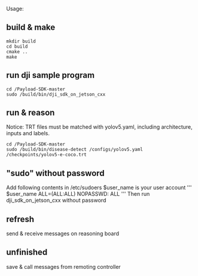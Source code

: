 Usage:

## build & make

```
mkdir build
cd build
cmake ..
make
```

## run dji sample program

```
cd /Payload-SDK-master
sudo /build/bin/dji_sdk_on_jetson_cxx
```

## run & reason

Notice: TRT files must be matched with yolov5.yaml, including architecture, inputs and labels.
```
cd /Payload-SDK-master
sudo /build/bin/disease-detect /configs/yolov5.yaml /checkpoints/yolov5-e-coco.trt
```

## "sudo" without password
Add following contents in /etc/sudoers
$user_name is your user account
'''
$user_name  ALL=(ALL:ALL) NOPASSWD: ALL
'''
Then run dji_sdk_on_jetson_cxx without password

## refresh

send & receive messages on reasoning board

## unfinished

save & call messages from remoting controller
